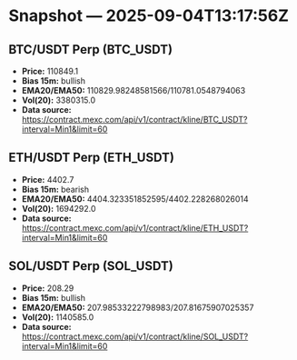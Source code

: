 # Snapshot — 2025-09-04T13:17:56Z

## BTC/USDT Perp (BTC_USDT)
- **Price:** 110849.1
- **Bias 15m:** bullish
- **EMA20/EMA50:** 110829.98248581566/110781.0548794063
- **Vol(20):** 3380315.0
- **Data source:** https://contract.mexc.com/api/v1/contract/kline/BTC_USDT?interval=Min1&limit=60

## ETH/USDT Perp (ETH_USDT)
- **Price:** 4402.7
- **Bias 15m:** bearish
- **EMA20/EMA50:** 4404.323351852595/4402.228268026014
- **Vol(20):** 1694292.0
- **Data source:** https://contract.mexc.com/api/v1/contract/kline/ETH_USDT?interval=Min1&limit=60

## SOL/USDT Perp (SOL_USDT)
- **Price:** 208.29
- **Bias 15m:** bullish
- **EMA20/EMA50:** 207.98533222798983/207.81675907025357
- **Vol(20):** 1140585.0
- **Data source:** https://contract.mexc.com/api/v1/contract/kline/SOL_USDT?interval=Min1&limit=60
